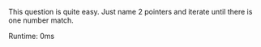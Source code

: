 This question is quite easy. Just name 2 pointers and iterate until there is one number match.

Runtime: 0ms
